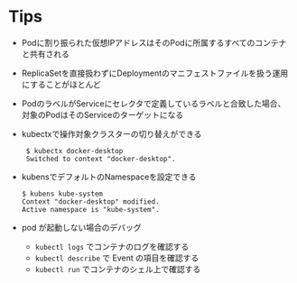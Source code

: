# Tips
- Podに割り振られた仮想IPアドレスはそのPodに所属するすべてのコンテナと共有される
- ReplicaSetを直接扱わずにDeploymentのマニフェストファイルを扱う運用にすることがほとんど
- PodのラベルがServiceにセレクタで定義しているラベルと合致した場合、対象のPodはそのServiceのターゲットになる
- kubectxで操作対象クラスターの切り替えができる
   ```
    $ kubectx docker-desktop 
    Switched to context "docker-desktop".
    ```
- kubensでデフォルトのNamespaceを設定できる
  ```
  $ kubens kube-system
  Context "docker-desktop" modified.
  Active namespace is "kube-system".
  ```

- pod が起動しない場合のデバッグ
  - `kubectl logs` でコンテナのログを確認する
  - `kubectl describe` で Event の項目を確認する
  - `kubectl run` でコンテナのシェル上で確認する